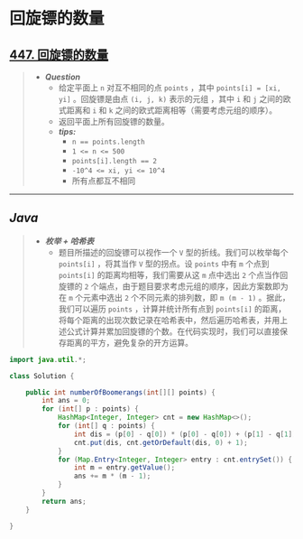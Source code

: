 # 回旋镖的数量

## [447. 回旋镖的数量](https://leetcode.cn/problems/number-of-boomerangs/)

> - ***Question***
>   - 给定平面上 `n` 对互不相同的点 `points` ，其中 `points[i] = [xi, yi]` 。回旋镖是由点 `(i, j, k)` 表示的元组 ，其中 `i` 和 `j` 之间的欧式距离和 `i` 和 `k` 之间的欧式距离相等（需要考虑元组的顺序）。
>   - 返回平面上所有回旋镖的数量。
>   - ***tips:***
>     - `n == points.length`
>     - `1 <= n <= 500`
>     - `points[i].length == 2`
>     - `-10^4 <= xi, yi <= 10^4`
>     - 所有点都互不相同

---

## *Java*

> - ***枚举 + 哈希表***
>   - 题目所描述的回旋镖可以视作一个 `V` 型的折线。我们可以枚举每个 `points[i]` ，将其当作 `V` 型的拐点。设 `points` 中有 `m` 个点到 `points[i]` 的距离均相等，我们需要从这 `m` 点中选出 `2` 个点当作回旋镖的 `2` 个端点，由于题目要求考虑元组的顺序，因此方案数即为在 `m` 个元素中选出 `2` 个不同元素的排列数，即 `m (m - 1)` 。据此，我们可以遍历 `points` ，计算并统计所有点到 `points[i]` 的距离，将每个距离的出现次数记录在哈希表中，然后遍历哈希表，并用上述公式计算并累加回旋镖的个数。在代码实现时，我们可以直接保存距离的平方，避免复杂的开方运算。

```java
import java.util.*;

class Solution {

    public int numberOfBoomerangs(int[][] points) {
        int ans = 0;
        for (int[] p : points) {
            HashMap<Integer, Integer> cnt = new HashMap<>();
            for (int[] q : points) {
                int dis = (p[0] - q[0]) * (p[0] - q[0]) + (p[1] - q[1]) * (p[1] - q[1]);
                cnt.put(dis, cnt.getOrDefault(dis, 0) + 1);
            }
            for (Map.Entry<Integer, Integer> entry : cnt.entrySet()) {
                int m = entry.getValue();
                ans += m * (m - 1);
            }
        }
        return ans;
    }

}
```
